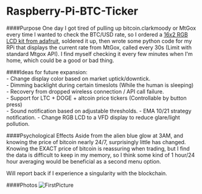 Raspberry-Pi-BTC-Ticker
=======================

####Purpose
One day I got tired of pulling up bitcoin.clarkmoody or MtGox every time I wanted to check the BTC/USD rate, so I ordered a [16x2 RGB LCD kit from adafruit](http://www.adafruit.com/products/1109), soldered it up, then wrote some python code for my RPi that displays the current rate from MtGox, called every 30s (Limit with standard Mtgox API). I find myself checking it every few minutes when I'm home, which could be a good or bad thing.

####Ideas for future expansion:            
	- Change display color based on market uptick/downtick.                   
	- Dimming backlight during certain timeslots (While the human is sleeping)          
	- Recovery from dropped wireless connection / API call failure.                  
	- Support for LTC + DOGE + altcoin price tickers (Controllable by button press)         
	- Sound notification based on adjustable thresholds.
	- EMA 10/21 strategy notification.
	- Change RGB LCD to a VFD display to reduce glare/light pollution.  
	
####Psychological Effects
Aside from the alien blue glow at 3AM, and knowing the price of bitcoin nearly 24/7, surprisingly little has changed. Knowing the EXACT price of bitcoin is reassuring when trading, but I find the data is difficult to keep in my memory, so I think some kind of 1 hour/24 hour averaging would be beneficial as a second menu option.

Will report back if I experience a singularity with the blockchain.

####Photos
![FirstPicture](http://i.imgur.com/W5mvL72.jpg)
